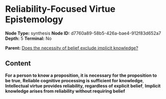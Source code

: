 # Reliability-Focused Virtue Epistemology

**Node Type:** synthesis
**Node ID:** d7760a89-58b5-426a-bae4-912f83d652a7
**Depth:** 5
**Terminal:** No

**Parent:** [Does the necessity of belief exclude implicit knowledge?](does-the-necessity-of-belief-exclude-implicit-knowledge-antithesis-9f91e071-43f8-473e-b404-bb7a544d34ed.md)

## Content

**For a person to know a proposition, it is necessary for the proposition to be true**, **Reliable cognitive processing is sufficient for knowledge**, **Intellectual virtue provides reliability, regardless of explicit belief**, **Implicit knowledge arises from reliability without requiring belief**

